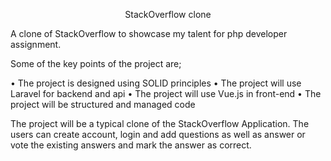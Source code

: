 <p align="center">StackOverflow clone</p>

A clone of StackOverflow to showcase my talent for php developer assignment.

Some of the key points of the project are;

•    The project is designed using SOLID principles
•    The project will use Laravel for backend and api
•    The project will use Vue.js in front-end
•    The project will be structured and managed code

The project will be a typical clone of the StackOverflow Application. The users can create account, login and add questions as well as answer or vote the existing answers and mark the answer as correct.


